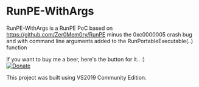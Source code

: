 # RunPE-WithArgs
RunPE-WithArgs is a RunPE PoC based on https://github.com/Zer0Mem0ry/RunPE minus the 0xc0000005 crash bug and with command line arguments added to the RunPortableExecutable(..) function

If you want to buy me a beer, here's the button for it.. :)<br/>
[![Donate](https://img.shields.io/badge/Donate-PayPal-green.svg)](https://paypal.me/ABhuttoo?locale.x=en_US)

This project was built using VS2019 Community Edition.
